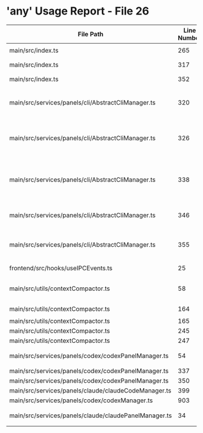 # 'any' Usage Report - File 26

| File Path | Line Number | Code Snippet | Fixed | Explanation |
|-----------|-------------|--------------|-------|-------------|
| main/src/index.ts | 265 | `console.error = (...args: any[]) => {` | No |  |
| main/src/index.ts | 317 | `console.warn = (...args: any[]) => {` | No |  |
| main/src/index.ts | 352 | `console.info = (...args: any[]) => {` | No |  |
| main/src/services/panels/cli/AbstractCliManager.ts | 320 | `abstract startPanel(panelId: string, sessionId: string, worktreePath: string, prompt: string, ...args: any[]): Promise<void>;` | No |  |
| main/src/services/panels/cli/AbstractCliManager.ts | 326 | `abstract continuePanel(panelId: string, sessionId: string, worktreePath: string, prompt: string, conversationHistory: any[], ...args: any[]): Promise<void>;` | No |  |
| main/src/services/panels/cli/AbstractCliManager.ts | 338 | `abstract restartPanelWithHistory(panelId: string, sessionId: string, worktreePath: string, initialPrompt: string, conversationHistory: any[]): Promise<void>;` | No |  |
| main/src/services/panels/cli/AbstractCliManager.ts | 346 | `async startSession(sessionId: string, worktreePath: string, prompt: string, ...args: any[]): Promise<void> {` | No |  |
| main/src/services/panels/cli/AbstractCliManager.ts | 355 | `async continueSession(sessionId: string, worktreePath: string, prompt: string, conversationHistory: any[], ...args: any[]): Promise<void> {` | No |  |
| frontend/src/hooks/useIPCEvents.ts | 25 | `function throttle<T extends (...args: any[]) => any>(` | No |  |
| main/src/utils/contextCompactor.ts | 58 | `private analyzePrompts(promptMarkers: PromptMarker[], outputs: SessionOutput[]): any[] {` | No |  |
| main/src/utils/contextCompactor.ts | 164 | `private extractTodos(outputs: SessionOutput[]): any[] {` | No |  |
| main/src/utils/contextCompactor.ts | 165 | `const todos: any[] = [];` | No |  |
| main/src/utils/contextCompactor.ts | 245 | `promptAnalysis: any[];` | No |  |
| main/src/utils/contextCompactor.ts | 247 | `todos: any[];` | No |  |
| main/src/services/panels/codex/codexPanelManager.ts | 54 | `protected extractAgentConfig(config: AIPanelConfig): any[] {` | No |  |
| main/src/services/panels/codex/codexPanelManager.ts | 337 | `conversationHistory: any[],` | No |  |
| main/src/services/panels/codex/codexPanelManager.ts | 350 | `conversationHistory?: any[],` | No |  |
| main/src/services/panels/claude/claudeCodeManager.ts | 399 | `conversationHistory: any[],` | No |  |
| main/src/services/panels/codex/codexManager.ts | 903 | `conversationHistory: any[],` | No |  |
| main/src/services/panels/claude/claudePanelManager.ts | 34 | `protected extractAgentConfig(config: AIPanelConfig): any[] {` | No |  |